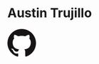 # Austin Trujillo

<img src="https://github.com/austintrujillo/austintrujillo.github.io/blob/d8a06ec757fb205db644dd62d88dadbc5f9c25ea/static/images/GitHub-Mark-64px.png" />
